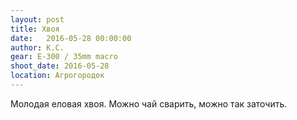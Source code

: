 ```yaml
---
layout: post
title: Хвоя
date:   2016-05-28 00:00:00
author: К.С.
gear: E-300 / 35mm macro
shoot_date: 2016-05-28
location: Агрогородок
---
```


Молодая еловая хвоя. Можно чай сварить, можно так заточить.
